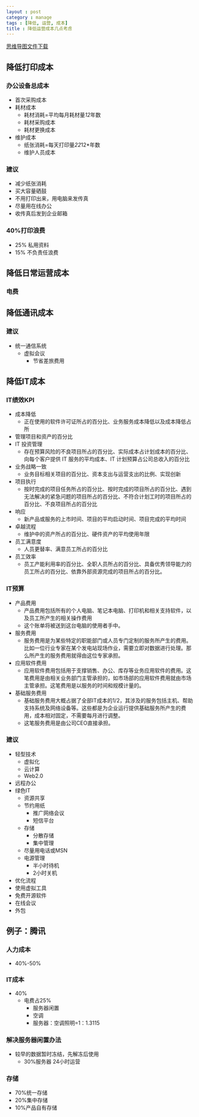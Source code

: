 ```yaml
---
layout : post
category : manage
tags : [降低, 运营, 成本]
title : 降低运营成本几点考虑
---
```

[思维导图文件下载](https://docs.google.com/file/d/0B1DrsqrLRzeIeU5VVVo5YllJbnM/edit?usp=sharing)

## 降低打印成本


### 办公设备总成本

- 首次采购成本
- 耗材成本
    - 耗材消耗=平均每月耗材量*12*年数
    - 耗材采购成本
    - 耗材更换成本
- 维护成本
    - 纸张消耗=每天打印量*22*12*年数
    - 维护人员成本

### 建议

- 减少纸张消耗
- 买大容量硒鼓
- 不用打印出来，用电脑来发传真
- 尽量用在线办公
- 收传真后发到企业邮箱

### 40%打印浪费

- 25% 私用资料
- 15% 不负责任浪费

## 降低日常运营成本


### 电费


## 降低通讯成本


### 建议

- 统一通信系统
    - 虚拟会议
        - 节省差旅费用

## 降低IT成本


### IT绩效KPI

- 成本降低
    - 正在使用的软件许可证所占的百分比、业务服务成本降低以及成本降低占所
- 管理项目和资产的百分比
- IT 投资管理
    - 存在预算风险的不良项目所占的百分比、实际成本占计划成本的百分比、向每个客户提供 IT 服务的平均成本、IT 计划预算占公司总收入的百分比
- 业务战略一致
    - 业务目标相关项目的百分比、资本支出与运营支出的比例、实现创新
- 项目执行
    - 按时完成的项目任务所占的百分比、按时完成的项目所占的百分比、遇到无法解决的紧急问题的项目所占的百分比、不符合计划工时的项目所占的百分比、不良项目所占的百分比
- 响应
    - 新产品或服务的上市时间、项目的平均启动时间、项目完成的平均时间
- 卓越流程
    - 维护中的资产所占的百分比、硬件资产的平均使用年限
- 员工满意度
    - 人员更替率、满意员工所占的百分比
- 员工效率
    - 员工产能利用率的百分比、全职人员所占的百分比、具备优秀领导能力的员工所占的百分比、依靠外部资源完成的项目所占的百分比。

### IT预算

- 产品费用
    - 产品费用包括所有的个人电脑、笔记本电脑、打印机和相关支持软件，以及员工所产生的相关操作费用
    - 这个账单将被送到这台电脑的使用者手中。
- 服务费用
    - 服务费用是为某些特定的职能部门或人员专门定制的服务所产生的费用。比如一位行业专家在某个发电站现场作业，需要立即对数据进行处理。那么所产生的服务费用就得由这位专家承担。
- 应用软件费用
    - 应用软件费用包括用于支撑销售、办公、库存等业务应用软件的费用。这笔费用是由相关业务部门主管承担的，如市场部的应用软件费用就由市场主管承担。这笔费用是以服务的时间和规模计量的。
- 基础服务费用
    - 基础服务费用大概占据了全部IT成本的1/2，其涉及的服务包括主机、帮助支持系统及网络设备等。这些都是为企业运行提供基础服务所产生的费用，成本相对固定，不需要每月进行调整。
    - 这笔服务费用是由公司CEO直接承担。

### 建议

- 轻型技术
    - 虚拟化
    - 云计算
    - Web2.0
- 远程办公
- 绿色IT
    - 资源共享
    - 节约用纸
        - 推广网络会议
        - 短信平台
    - 存储
        - 分散存储
        - 集中管理
    - 尽量用电话或MSN
    - 电源管理
        - 半小时待机
        - 2小时关机
- 优化流程
- 使用虚拟工具
- 免费开源软件
- 在线会议
- 外包

## 例子：腾讯


### 人力成本

- 40%-50%

### IT成本

- 40%
    - 电费占25%
        - 服务器闲置
        - 空调
        - 服务器：空调照明=1：1.3115

### 解决服务器闲置办法

- 较早的数据暂时冻结，先解冻后使用
    - 30%服务器 24小时运营

### 存储

- 70%统一存储
- 20%集中存储
- 10%产品自有存储